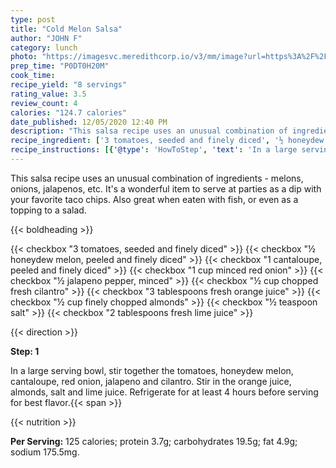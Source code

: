 ```yaml
---
type: post
title: "Cold Melon Salsa"
author: "JOHN F"
category: lunch
photo: "https://imagesvc.meredithcorp.io/v3/mm/image?url=https%3A%2F%2Fimages.media-allrecipes.com%2Fuserphotos%2F863958.jpg"
prep_time: "P0DT0H20M"
cook_time: 
recipe_yield: "8 servings"
rating_value: 3.5
review_count: 4
calories: "124.7 calories"
date_published: 12/05/2020 12:40 PM
description: "This salsa recipe uses an unusual combination of ingredients - melons, onions, jalapenos, etc.  It's a wonderful item to serve at parties as a dip with your favorite taco chips.  Also great when eaten with fish, or even as a topping to a salad."
recipe_ingredient: ['3 tomatoes, seeded and finely diced', '½ honeydew melon, peeled and finely diced', '1 cantaloupe, peeled and finely diced', '1 cup minced red onion', '½ jalapeno pepper, minced', '½ cup chopped fresh cilantro', '3 tablespoons fresh orange juice', '½ cup finely chopped almonds', '½ teaspoon salt', '2 tablespoons fresh lime juice']
recipe_instructions: [{'@type': 'HowToStep', 'text': 'In a large serving bowl, stir together the tomatoes, honeydew melon, cantaloupe, red onion, jalapeno and cilantro. Stir in the orange juice, almonds, salt and lime juice. Refrigerate for at least 4 hours before serving for best flavor.\n'}]
---
```


This salsa recipe uses an unusual combination of ingredients - melons, onions, jalapenos, etc.  It's a wonderful item to serve at parties as a dip with your favorite taco chips.  Also great when eaten with fish, or even as a topping to a salad. 

{{< boldheading >}}

{{< checkbox "3  tomatoes, seeded and finely diced" >}}
{{< checkbox "½  honeydew melon, peeled and finely diced" >}}
{{< checkbox "1  cantaloupe, peeled and finely diced" >}}
{{< checkbox "1 cup minced red onion" >}}
{{< checkbox "½  jalapeno pepper, minced" >}}
{{< checkbox "½ cup chopped fresh cilantro" >}}
{{< checkbox "3 tablespoons fresh orange juice" >}}
{{< checkbox "½ cup finely chopped almonds" >}}
{{< checkbox "½ teaspoon salt" >}}
{{< checkbox "2 tablespoons fresh lime juice" >}}


{{< direction >}}

**Step: 1**

In a large serving bowl, stir together the tomatoes, honeydew melon, cantaloupe, red onion, jalapeno and cilantro. Stir in the orange juice, almonds, salt and lime juice. Refrigerate for at least 4 hours before serving for best flavor.{{< span >}}

{{< nutrition >}}

**Per Serving:** 125 calories; protein 3.7g; carbohydrates 19.5g; fat 4.9g; sodium 175.5mg.